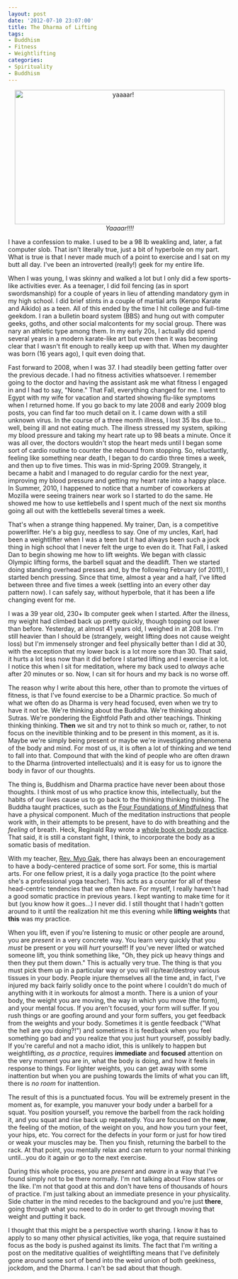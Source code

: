 ```yaml
--- 
layout: post
date: '2012-07-10 23:07:00'
title: The Dharma of Lifting
tags: 
- Buddhism
- Fitness
- Weightlifting
categories:
- Spirituality
- Buddhism
---
```

<p style="text-align:center"><img src="http://www.openbuddha.com/images/power-lift-2.png" width="474" height="303" alt="yaaaar!"><br /><em>Yaaaar!!!!</em><p>

I have a confession to make. I used to be a 98 lb weakling and, later, a fat computer slob. That isn't literally true, just a bit of hyperbole on my part. What is true is that I never made much of a point to exercise and I sat on my butt all day. I've been an introverted (really!) geek for my entire life. 

When I was young, I was skinny and walked a lot but I only did a few sports-like activities ever. As a teenager, I did foil fencing (as in sport swordsmanship) for a couple of years in lieu of attending mandatory gym in my high school. I did brief stints in a couple of martial arts (Kenpo Karate and Aikido) as a teen. All of this ended by the time I hit college and full-time geekdom. I ran a bulletin board system (BBS) and hung out with computer geeks, goths, and other social malcontents for my social group. There was nary an athletic type among them. In my early 20s, I actually did spend several years in a modern karate-like art but even then it was becoming clear that I wasn't fit enough to really keep up with that. When my daughter was born (16 years ago), I quit even doing that.

Fast forward to 2008, when I was 37. I had steadily been getting fatter over the previous decade. I had no fitness activities whatsoever. I remember going to the doctor and having the assistant ask me what fitness I engaged in and I had to say, "None." That Fall, everything changed for me. I went to Egypt with my wife for vacation and started showing flu-like symptoms when I returned home. If you go back to my late 2008 and early 2009 blog posts, you can find far too much detail on it. I came down with a still unknown virus. In the course of a three month illness, I lost 35 lbs due to…well, being ill and not eating much. The illness stressed my system, spiking my blood pressure and taking my heart rate up to 98 beats a minute. Once it was all over, the doctors wouldn't stop the heart meds until I began some sort of cardio routine to counter the rebound from stopping. So, reluctantly, feeling like something near death, I began to do cardio three times a week, and then up to five times. This was in mid-Spring 2009. Strangely, it became a habit and I managed to do regular cardio for the next year, improving my blood pressure and getting my heart rate into a happy place. In Summer, 2010, I happened to notice that a number of coworkers at Mozilla were seeing trainers near work so I started to do the same. He showed me how to use kettlebells and I spent much of the next six months going all out with the kettlebells several times a week. 

That's when a strange thing happened. My trainer, Dan, is a competitive powerlifter. He's a big guy, needless to say. One of my uncles, Karl, had been a weightlifter when I was a teen but it had always been such a jock thing in high school that I never felt the urge to even do it. That Fall, I asked Dan to begin showing me how to lift weights. We began with classic Olympic lifting forms, the barbell squat and the deadlift. Then we started doing standing overhead presses and, by the following February (of 2011), I started bench pressing. Since that time, almost a year and a half, I've lifted between three and five times a week (settling into an every other day pattern now). I can safely say, without hyperbole, that it has been a life changing event for me.

I was a 39 year old, 230+ lb computer geek when I started. After the illness, my weight had climbed back up pretty quickly, though topping out lower than before. Yesterday, at almost 41 years old, I weighed in at 208 lbs. I'm still heavier than I should be (strangely, weight lifting does not cause weight loss) but I'm immensely stronger and feel physically better than I did at 30, with the exception that my lower back is a lot more sore than 30. That said, it hurts a lot less now than it did before I started lifting and I exercise it a lot. I notice this when I sit for meditation, where my back used to *always* ache after 20 minutes or so. Now, I can sit for hours and my back is no worse off. 

The reason why I write about this here, other than to promote the virtues of fitness, is that I've found exercise to be a Dharmic practice. So much of what we often do as Dharma is very head focused, even when we try to have it not be. We're thinking about the Buddha. We're thinking about Sutras. We're pondering the Eightfold Path and other teachings. Thinking thinking thinking. **Then** we sit and try not to think so much or, rather, to not focus on the inevitible thinking and to be present in this moment, as it is. Maybe we're simply being present or maybe we're investigating phenomena of the body and mind. For most of us, it is often a lot of thinking and we tend to fall into that. Compound that with the kind of people who are often drawn to the Dharma (introverted intellectuals) and it is easy for us to ignore the body in favor of our thoughts.

The thing is, Buddhism and Dharma practice have never been about those thoughts. I think most of us who practice know this, intellectually, but the habits of our lives cause us to go back to the thinking thinking thinking. The Buddha taught practices, such as the [Four Foundations of Mindfulness](http://en.wikipedia.org/wiki/Satipatthana) that have a physical component. Much of the meditation instructions that people work with, in their attempts to be present, have to do with breathing and the *feeling* of breath. Heck, Reginald Ray wrote a [whole book on body practice](http://www.amazon.com/Touching-Enlightenment-Finding-Realization-Body/dp/1591796180/). That said, it is still a constant fight, I think, to incorporate the body as a somatic basis of meditation.

With my teacher, [Rev. Myo Gak](http://about.me/myogak), there has always been an encouragement to have a body-centered practice of some sort. For some, this is martial arts. For one fellow priest, it is a daily yoga practice (to the point where she's a professional yoga teacher). This acts as a counter for all of these head-centric tendencies that we often have. For myself, I really haven't had a good somatic practice in previous years. I kept wanting to make time for it but (you know how it goes…) I never did. I still thought that I hadn't gotten around to it until the realization hit me this evening while **lifting weights** that **this** was my practice. 

When you lift, even if you're listening to music or other people are around, you are *present* in a very concrete way. You learn very quickly that you *must* be present or you will *hurt* yourself! If you've never lifted or watched someone lift, you think something like, "Oh, they pick up heavy things and then they put them down." This is actually very true. The thing is that you must pick them up in a particular way or you will rip/tear/destroy various tissues in your body. People injure themselves all the time and, in fact, I've injured my back fairly solidly once to the point where I couldn't do much of anything with it in workouts for almost a month. There is a union of your body, the weight you are moving, the way in which you move (the form), and your mental focus. If you aren't focused, your form will suffer. If you rush things or are goofing around and your form suffers, you get feedback from the weights and your body. Sometimes it is gentle feedback ("What the hell are you doing?!") and sometimes it is feedback when you feel something go bad and you realize that you just hurt yourself, possibly badly. If you're careful and not a macho idiot, this is unlikely to happen but weightlifting, *as a practice*, requires **immediate** and **focused** attention on the very moment you are in, what the body is doing, and how it feels in response to things. For lighter weights, you can get away with some inattention but when you are pushing towards the limits of what you can lift, there is *no room* for inattention.

The result of this is a punctuated focus. You will be extremely present in the moment as, for example, you manuver your body under a barbell for a squat. You position yourself, you remove the barbell from the rack holding it, and you squat and rise back up repeatedly. You are focused on the **now**, the feeling of the motion, of the weight on you, and how you turn your feet, your hips, etc. You correct for the defects in your form or just for how tired or weak your muscles may be. Then you finish, returning the barbell to the rack. At that point, you mentally relax and can return to your normal thinking until…you do it again or go to the next exercise. 

During this whole process, you are *present* and *aware* in a way that I've found simply not to be there normally. I'm not talking about Flow states or the like. I'm not that good at this and don't have tens of thousands of hours of practice. I'm just talking about an immediate presence in your physicality. Side chatter in the mind recedes to the background and you're just **there**, going through what you need to do in order to get through moving that weight and putting it back.

I thought that this might be a perspective worth sharing. I know it has to apply to so many other physical activities, like yoga, that require sustained focus as the body is pushed against its limits. The fact that I'm writing a post on the meditative qualities of weightlifting means that I've definitely gone around some sort of bend into the weird union of both geekiness, jockdom, and the Dharma. I can't be sad about that though.